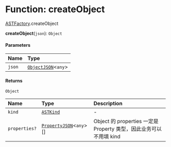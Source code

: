 # Function: createObject

[ASTFactory](/en/auto-docs/variable-core/modules/ASTFactory.md).createObject

**createObject**(`json`): `Object`

#### Parameters

| Name | Type |
| :------ | :------ |
| `json` | [`ObjectJSON`](/en/auto-docs/variable-core/interfaces/ObjectJSON.md)<`any`> |

#### Returns

`Object`

| Name | Type | Description |
| :------ | :------ | :------ |
| `kind` | [`ASTKind`](/en/auto-docs/variable-core/enums/ASTKind.md) | - |
| `properties?` | [`PropertyJSON`](/en/auto-docs/variable-core/types/PropertyJSON.md)<`any`>\[] | Object 的 properties 一定是 Property 类型，因此业务可以不用填 kind |
